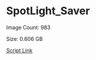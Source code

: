 # SpotLight_Saver

Image Count: 983

Size: 0.606 GB

[Script Link](https://github.com/liuyal/Archive/blob/master/Python/Utilities/Miscellaneous/spotlight_saver.py)